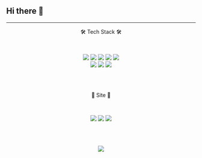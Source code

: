 
 
 ## Hi there 👋


 ---


<p align="center">
🛠 Tech Stack 🛠
</p>
<br/>
 
<p align="center">
<img src="https://img.shields.io/badge/Java-inactive?style=flat-square&logo=Java&logoColor=white"/>
<img src="https://img.shields.io/badge/JavaScript-yellow?style=flat-square&logo=JavaScript&logoColor=white"/>
<img src="https://img.shields.io/badge/CSS-blue?style=flat-square&logo=CSS3&logoColor=white"/>
<img src="https://img.shields.io/badge/spring-success?style=flat-square&logo=Spring&logoColor=white"/>
<img src="https://img.shields.io/badge/MySQL-9cf?style=flat-square&logo=MySQL&logoColor=white"/><br/>
<img src="https://img.shields.io/badge/Oracle-red?style=flat-square&logo=Oracle&logoColor=white"/>
<img src="https://img.shields.io/badge/Hibernate-blueviolet?style=flat-square&logo=Hibernate&logoColor=white"/>
<img src="https://img.shields.io/badge/TypeScript-important?style=flat-square&logo=TypeScript&logoColor=white"/>
</p>

<br/><br/>

<p align="center">
🤔 Site 🤔
</p>
<br/>
<p align="center">
 <a href="https://github.com/cham0919"><img src="https://img.shields.io/badge/Git-black?style=flat-square&logo=Git&logoColor=white&link=https://github.com/cham0919"/></a>
 <a href="https://velog.io/@cham"><img src="https://img.shields.io/badge/Blog-brightgreen?style=flat-square&logo=Bloglovin&logoColor=white&link=https://velog.io/@cham"/></a>
 <a href="ckadl0118@gmail.com"><img src="https://img.shields.io/badge/Gmail-d14836?style=flat-square&logo=Gmail&logoColor=white&link=ckadl0118@gmail.com"/></a> 
</p>

<br/><br/>

<p align="center">
<img src="https://github-readme-stats.vercel.app/api?username=cham0919&theme=tokyonight"/>
</p>
<!--
**cham0919/cham0919** is a ✨ _special_ ✨ repository because its `README.md` (this file) appears on your GitHub profile.

Here are some ideas to get you started:

- 🔭 I’m currently working on ...
- 🌱 I’m currently learning ...
- 👯 I’m looking to collaborate on ...
- 🤔 I’m looking for help with ...
- 💬 Ask me about ...
- 📫 How to reach me: ...
- 😄 Pronouns: ...
- ⚡ Fun fact: ...
-->
